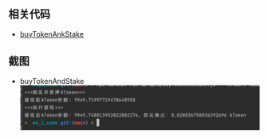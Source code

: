 
## 相关代码
- [buyTokenAnkStake](https://github.com/leoliew/blockchain-learn/blob/main/w4_1_code/scripts/buyTokenAnkStake.js)

## 截图
- buyTokenAndStake
![image2](../images/w4_2_1.png)